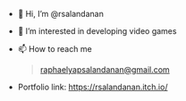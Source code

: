 - 👋 Hi, I’m @rsalandanan
- 👀 I’m interested in developing video games
- 📫 How to reach me 
     > raphaelyapsalandanan@gmail.com
     
- Portfolio link: https://rsalandanan.itch.io/
